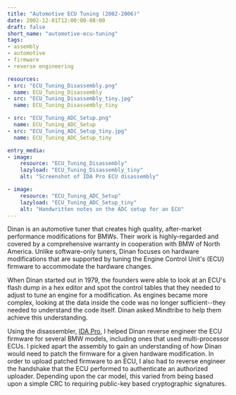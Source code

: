 ```yaml
---
title: "Automotive ECU Tuning (2002-2006)"
date: 2002-12-01T12:00:00-08:00
draft: false
short_name: "automotive-ecu-tuning"
tags: 
- assembly
- automotive
- firmware
- reverse engineering

resources:
- src: "ECU_Tuning_Disassembly.png"
  name: ECU_Tuning_Disassembly
- src: "ECU_Tuning_Disassembly_tiny.jpg"
  name: ECU_Tuning_Disassembly_tiny

- src: "ECU_Tuning_ADC_Setup.png"
  name: ECU_Tuning_ADC_Setup
- src: "ECU_Tuning_ADC_Setup_tiny.jpg"
  name: ECU_Tuning_ADC_Setup_tiny

entry_media:
- image:
    resource: "ECU_Tuning_Disassembly"
    lazyload: "ECU_Tuning_Disassembly_tiny"
    alt: "Screenshot of IDA Pro ECU disassembly"

- image:
    resource: "ECU_Tuning_ADC_Setup"
    lazyload: "ECU_Tuning_ADC_Setup_tiny"
    alt: "Handwritten notes on the ADC setup for an ECU"
---
```

Dinan is an automotive tuner that creates high quality, after-market performance modifications for
BMWs. Their work is highly-regarded and covered by a comprehensive warranty in cooperation with BMW
of North America. Unlike software-only tuners, Dinan focuses on hardware modifications that are
supported by tuning the Engine Control Unit's (ECU) firmware to accommodate the hardware
changes.

When Dinan started out in 1979, the founders were able to look at an ECU's flash dump in a hex editor
and spot the control tables that they needed to adjust to tune an engine for a modification. As
engines became more complex, looking at the data inside the code was no longer sufficient--they
needed to understand the code itself. Dinan asked Mindtribe to help them achieve this
understanding.

Using the disassembler, [IDA Pro](https://www.hex-rays.com/products/ida/index.shtml), I helped Dinan reverse engineer the ECU firmware for several BMW models, including ones that used multi-processor ECUs. I picked apart the assembly to gain an understanding of how Dinan would need to patch the firmware for a given hardware modification. In order to upload patched firmware to an ECU, I also had to reverse engineer the handshake that the ECU performed to authenticate an authorized uploader. Depending upon the car model, this varied from being based upon a simple CRC to requiring public-key based cryptographic signatures.
